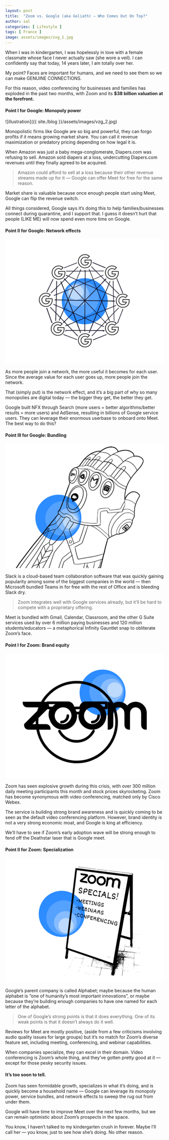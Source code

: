 ```yaml
---
layout: post
title:  "Zoom vs. Google (aka Goliath) — Who Comes Out On Top?"
author: sal
categories: [ Lifestyle ]
tags: [ France ]
image: assets/images/zvg_1.jpg
---
```


When I was in kindergarten, I was hopelessly in love with a female classmate whose face I never actually saw (she wore a veil). I can confidently say that today, 14 years later, I am totally over her. 

My point? Faces are important for humans, and we need to see them so we can make GENUINE CONNECTIONS.

For this reason, video conferencing for businesses and families has exploded in the past two months, with Zoom and its **$38 billion valuation at the forefront.**

#### Point I for Google: Monopoly power

![illustration]({{ site./blog }}/assets/images/vzg_2.jpg)

Monopolistic firms like Google are so big and powerful, they can forgo profits if it means growing market share. You can call it revenue maximization or predatory pricing depending on how legal it is.

When Amazon was just a baby mega-conglomerate, Diapers.com was refusing to sell. Amazon sold diapers at a loss, undercutting Diapers.com revenues until they finally agreed to be acquired.

> Amazon could afford to sell at a loss because their other revenue streams made up for it — Google can offer Meet for free for the same reason.

Market share is valuable because once enough people start using Meet, Google can flip the revenue switch.

All things considered, Google says it’s doing this to help families/businesses connect during quarantine, and I support that. I guess it doesn’t hurt that people (LIKE ME) will now spend even more time on Google.

#### Point II for Google: Network effects

<img src="/assets/images/zvg_3.jpg" alt="Illustration">

As more people join a network, the more useful it becomes for each user. Since the average value for each user goes up, more people join the network.

That (simply put) is the network effect, and it’s a big part of why so many monopolies are digital today — the bigger they get, the better they get.

Google built NFX through Search (more users = better algorithms/better results = more users) and AdSense, resulting in billions of Google service users. They can leverage their enormous userbase to onboard onto Meet. The best way to do this?

#### Point III for Google: Bundling

<img src="/assets/images/zvg_4.jpg" alt="Illustration">

Slack is a cloud-based team collaboration software that was quickly gaining popularity among some of the biggest companies in the world — then Microsoft bundled Teams in for free with the rest of Office and is bleeding Slack dry.

> Zoom integrates well with Google services already, but it’ll be hard to compete with a proprietary offering.

Meet is bundled with Gmail, Calendar, Classroom, and the other G Suite services used by over 6 million paying businesses and 120 million students/educators — a metaphorical Infinity Gauntlet snap to obliterate Zoom’s face.

#### Point I for Zoom: Brand equity

<img src="/assets/images/zvg_5.jpg" alt="Illustration">

Zoom has seen explosive growth during this crisis, with over 300 million daily meeting participants this month and stock prices skyrocketing. Zoom has become synonymous with video conferencing, matched only by Cisco Webex.

The service is building strong brand awareness and is quickly coming to be seen as the default video conferencing platform. However, brand identity is not a very strong economic moat, and Google is king at efficiency.

We’ll have to see if Zoom’s early adoption wave will be strong enough to fend off the Deathstar laser that is Google meet.

#### Point II for Zoom: Specialization

<img src="/assets/images/zvg_6.jpg" alt="Illustration">

Google’s parent company is called Alphabet; maybe because the human alphabet is “one of humanity’s most important innovations”, or maybe because they’re building enough companies to have one named for each letter of the alphabet.

> One of Google’s strong points is that it does everything. One of its weak points is that it doesn’t always do it well.

Reviews for Meet are mostly positive, (aside from a few criticisms involving audio quality issues for large groups) but it’s no match for Zoom’s diverse feature set, including meeting, conferencing, and webinar capabilities.

When companies specialize, they can excel in their domain. Video conferencing is Zoom’s whole thing, and they’ve gotten pretty good at it — except for those pesky security issues.

#### It’s too soon to tell.

Zoom has seen formidable growth, specializes in what it’s doing, and is quickly become a household name — Google can leverage its monopoly power, service bundles, and network effects to sweep the rug out from under them.

Google will have time to improve Meet over the next few months, but we can remain optimistic about Zoom’s prospects in the space.

You know, I haven’t talked to my kindergarten crush in forever. Maybe I’ll call her — you know, just to see how she’s doing. No other reason.
